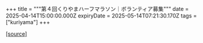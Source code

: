 +++
title = """第４回くりやまハーフマラソン｜ボランティア募集"""
date = 2025-04-14T15:00:00.000Z
expiryDate = 2025-05-14T07:21:30.170Z
tags = ["kuriyama"]
+++


[[source]](https://www.town.kuriyama.hokkaido.jp/soshiki/55/21378.html)
